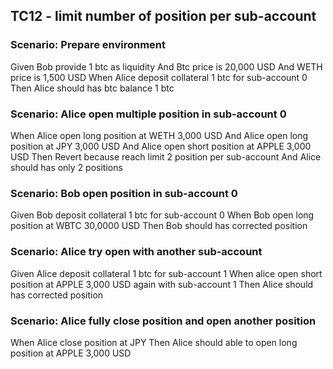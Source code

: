 ## TC12 - limit number of position per sub-account

### Scenario: Prepare environment
Given Bob provide 1 btc as liquidity
And Btc price is 20,000 USD
And WETH price is 1,500 USD
When Alice deposit collateral 1 btc for sub-account 0
Then Alice should has btc balance 1 btc

### Scenario: Alice open multiple position in sub-account 0
When Alice open long position at WETH 3,000 USD
And Alice open long position at JPY 3,000 USD
And Alice open short position at APPLE 3,000 USD
Then Revert because reach limit 2 position per sub-account
And Alice should has only 2 positions

### Scenario: Bob open position in sub-account 0
Given Bob deposit collateral 1 btc for sub-account 0
When Bob open long position at WBTC 30,0000 USD
Then Bob should has corrected position

### Scenario: Alice try open with another sub-account
Given Alice deposit collateral 1 btc for sub-account 1
When alice open short position at APPLE 3,000 USD again with sub-account 1
Then Alice should has corrected position

### Scenario: Alice fully close position and open another position
When Alice close position at JPY
Then Alice should able to open long position at APPLE 3,000 USD

